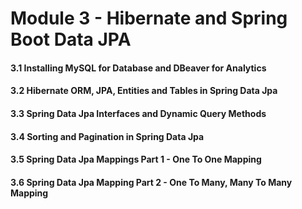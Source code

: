 # Module 3 - Hibernate and Spring Boot Data JPA

#### 3.1 Installing MySQL for Database and DBeaver for Analytics
#### 3.2 Hibernate ORM, JPA, Entities and Tables in Spring Data Jpa
#### 3.3 Spring Data Jpa Interfaces and Dynamic Query Methods
#### 3.4 Sorting and Pagination in Spring Data Jpa
#### 3.5 Spring Data Jpa Mappings Part 1 - One To One Mapping
#### 3.6 Spring Data Jpa Mapping Part 2 - One To Many, Many To Many Mapping